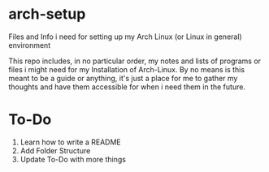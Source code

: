 # arch-setup
Files and Info i need for setting up my Arch Linux (or Linux in general) environment

This repo includes, in no particular order, my notes and lists of programs or files i might need for my Installation of Arch-Linux.
By no means is this meant to be a guide or anything, it's just a place for me to gather my thoughts and have them accessible for when i need them in the future.


# To-Do

1. Learn how to write a README
2. Add Folder Structure
3. Update To-Do with more things
